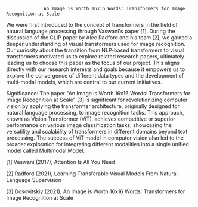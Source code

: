                   An Image is Worth 16x16 Words: Transformers for Image Recognition at Scale


We were first introduced to the concept of transformers in the field of natural language processing through Vaswani's paper [1]. During the discussion of the CLIP paper by Alec Radford and his team [2], we gained a deeper understanding of visual transformers used for image recognition. Our curiosity about the transition from NLP-based transformers to visual transformers motivated us to explore related research papers, ultimately leading us to choose this paper as the focus of our project. This aligns directly with our research interests and goals because it empowers us to explore the convergence of different data types and the development of multi-modal models, which are central to our current initiatives.

Significance: The paper "An Image is Worth 16x16 Words: Transformers for Image Recognition at Scale" [3] is significant for revolutionizing computer vision by applying the transformer architecture, originally designed for natural language processing, to image recognition tasks. This approach, known as Vision Transformer (ViT), achieves competitive or superior performance on various image classification tasks, showcasing the versatility and scalability of transformers in different domains beyond text processing. The success of ViT model in computer vision also led to the broader exploration for integrating different modalities into a single unified model called Multimodal Model.


[1] Vaswani (2017), Attention Is All You Need

[2] Radford (2021), Learning Transferable Visual Models From Natural Language Supervision

[3] Dosovitskiy (2021), An Image is Worth 16x16 Words: Transformers for Image Recognition at Scale
